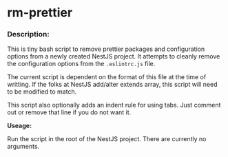 # rm-prettier
### Description:
This is tiny bash script to remove prettier packages and configuration options from a newly created NestJS project.  It attempts to cleanly remove the configuration options from the `.eslintrc.js` file.  

The current script is dependent on the format of this file at the time of writting.  If the folks at NestJS add/alter extends array, this script will need to be modified to match.

This script also optionally adds an indent rule for using tabs.  Just comment out or remove that line if you do not want it.

**Useage:**

Run the script in the root of the NestJS project.  There are currently no arguments.

